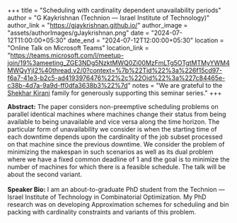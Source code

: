 +++
title = "Scheduling with cardinality dependent unavailability periods"
author = "G Kaykrishnan (Technion — Israel Institute of Technology)"
author_link = "https://gjaykrishnan.github.io/"
author_image = "assets/authorImages/gJaykrishnan.png"
date = "2024-07-12T11:00:00+05:30"
date_end = "2024-07-12T12:00:00+05:30"
location = "Online Talk on Microsoft Teams"
location_link = "https://teams.microsoft.com/l/meetup-join/19%3ameeting_ZGE3NDg5NzktMWQ0Zi00MzFmLTg5OTgtMTMyYWM4MWQyYjI2%40thread.v2/0?context=%7b%22Tid%22%3a%226f15cd97-f6a7-41e3-b2c5-ad4193976476%22%2c%22Oid%22%3a%227c84465e-c38b-4d7a-9a9d-ff0dfa3638b3%22%7d"
notes = "We are grateful to the <a href = "https://www.accel.com/people/shekhar-kirani" target= "_blank">Shekhar
Kirani</a> family for generously supporting this seminar series."
+++

<b>Abstract:</b>
The paper considers non-preemptive scheduling problems on parallel identical machines where machines change their 
status from being available to being unavailable and vice versa along the time horizon. The particular form of 
unavailability we consider is when the starting time of each downtime depends upon the cardinality of the job subset 
processed on that machine since the previous downtime. We consider the problem of minimizing the makespan in such 
scenarios as well as its dual problem where we have a fixed common deadline of 1 and the goal is to minimize the 
number of machines for which there is a feasible schedule. The talk will be about the second variant.
<br><br>
<b>Speaker Bio:</b>
I am an about-to-graduate PhD student from the Technion — Israel Institute of Technology in Combinatorial 
Optimization. My PhD research was on developing Approximation schemes for scheduling and bin packing with 
cardinality constraints and variants of this problem.
